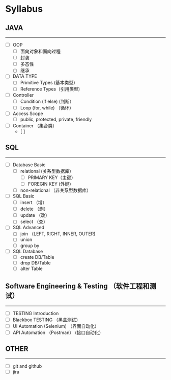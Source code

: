 # Syllabus

## JAVA 
--------
- [ ] OOP 
  - [ ] 面向对象和面向过程
  - [ ] 封装
  - [ ] 多态性
  - [ ] 继承
- [ ] DATA TYPE
  - [ ] Primitive Types (基本类型）
  - [ ] Reference Types（引用类型)
- [ ] Controller
  - [ ] Condition (if else) (判断）
  - [ ] Loop (for, while) （循环）
- [ ] Access Scope
  - [ ] public, protected, private, friendly
- [ ] Container （集合类）
  - [ ] 
## SQL
--------
- [ ] Database Basic
  - [ ] relational (关系型数据库）
    - [ ] PRIMARY KEY（主键）
    - [ ] FOREGIN KEY (外键）
  - [ ] non-relational （非关系型数据库）
- [ ] SQL Basic
  - [ ] insert （增）
  - [ ] delete （删）
  - [ ] update （改）
  - [ ] select （查）
- [ ] SQL Advanced
  - [ ] join （LEFT, RIGHT, INNER, OUTER)
  - [ ] union
  - [ ] group by
- [ ] SQL Database
  - [ ] create DB/Table
  - [ ] drop DB/Table
  - [ ] alter Table

## Software Engineering & Testing （软件工程和测试）
--------
- [ ] TESTING Introduction
- [ ] Blackbox TESTING （黑盒测试）
- [ ] UI Automation (Selenium) （界面自动化）
- [ ] API Automation （Postman） (接口自动化）

## OTHER
--------
- [ ] git and github
- [ ] jira
